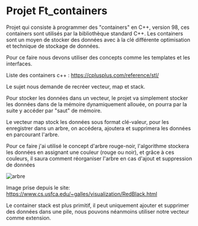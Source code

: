 # Projet Ft_containers

Projet qui consiste à programmer des "containers" en C++, version 98, ces containers sont utilisés par la bibliothèque standard C++.
Les containers sont un moyen de stocker des données avec à la clé différente optimisation et technique de stockage de données.

Pour ce faire nous devons utiliser des concepts comme les templates et les interfaces.

Liste des containers c++ : https://cplusplus.com/reference/stl/

Le sujet nous demande de recréer vecteur, map et stack.

Pour stocker les données dans un vecteur, le projet va simplement stocker les données dans de la mémoire dynamiquement allouée, on pourra par la suite y accéder par "saut" de mémoire.

Le vecteur map stock les données sous format clé-valeur, pour les enregistrer dans un arbre, on accédera, ajoutera et supprimera les données en parcourant l'arbre.

Pour ce faire j'ai utilisé le concept d'arbre rouge-noir, l'algorithme stockera les données en assignant une couleur (rouge ou noir), et grâce à ces couleurs, il saura comment réorganiser l'arbre en cas d'ajout et suppression de données

![arbre](https://github.com/GitCGuillaume/ft_containers/assets/34135668/eaf25f82-0170-4524-adbc-8de4701ce8ec)

Image prise depuis le site: https://www.cs.usfca.edu/~galles/visualization/RedBlack.html

Le container stack est plus primitif, il peut uniquement ajouter et supprimer des données dans une pile, nous pouvons néanmoins utiliser notre vecteur comme extension.
